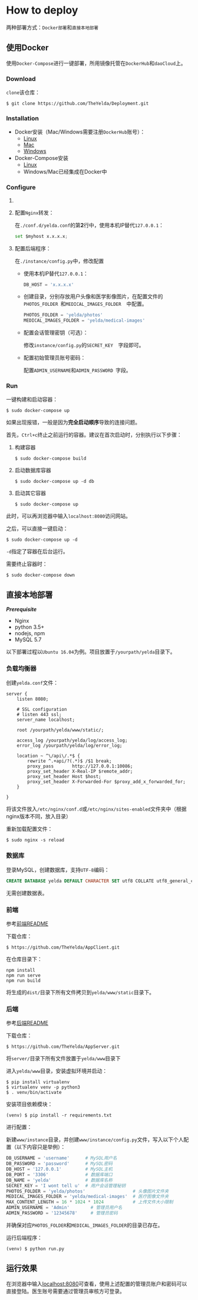 # How to deploy
两种部署方式：`Docker部署`和`直接本地部署`

## 使用Docker

使用`Docker-Compose`进行一键部署，所用镜像托管在`DockerHub`和`daoCloud`上。

### Download

`clone`该仓库：

```shell
$ git clone https://github.com/TheYelda/Deployment.git
```

### Installation

- Docker安装（Mac/Windows需要注册`DockerHub`账号）：
  - [Linux](https://docs.docker.com/install/linux/docker-ce/ubuntu/)
  - [Mac](https://store.docker.com/editions/community/docker-ce-desktop-mac)
  - [Windows](https://store.docker.com/editions/community/docker-ce-desktop-windows)
- Docker-Compose安装
  - [Linux](https://docs.docker.com/compose/install/)
  - Windows/Mac已经集成在Docker中

### Configure

1. 

2. 配置`Nginx`转发：

   在`./conf.d/yelda.conf`的第**2**行中，使用本机IP替代`127.0.0.1`：

   ```python
   set $myhost x.x.x.x;
   ```

3. 配置后端程序：

   在`./instance/config.py`中，修改配置

   - 使用本机IP替代`127.0.0.1`：

     ```python
     DB_HOST = 'x.x.x.x'
     ```

   - 创建目录，分别存放用户头像和医学影像图片，在配置文件的`PHOTOS_FOLDER `和`MEDICAL_IMAGES_FOLDER  `中配置。

     ```python
     PHOTOS_FOLDER = 'yelda/photos'
     MEDICAL_IMAGES_FOLDER = 'yelda/medical-images'
     ```

   - 配置会话管理密钥（可选）：

     修改`instance/config.py`的`SECRET_KEY  `字段即可。

   - 配置初始管理员账号密码：

     配置`ADMIN_USERNAME`和`ADMIN_PASSWORD `字段。

### Run

一键构建和启动容器：

```shell
$ sudo docker-compose up
```

如果出现报错，一般是因为**完全启动顺序**导致的连接问题。

首先，`Ctrl+c`终止之前运行的容器。建议在首次启动时，分别执行以下步骤：

1. 构建容器

   ```shell
   $ sudo docker-compose build
   ```

2. 启动数据库容器

   ```shell
   $ sudo docker-compose up -d db
   ```

3. 启动其它容器

   ```shell
   $ sudo docker-compose up
   ```

此时，可以再浏览器中输入`localhost:8080`访问网站。

之后，可以直接一键启动：

```shell
$ sudo docker-compose up -d
```

`-d`指定了容器在后台运行。

需要终止容器时：

```shell
$ sudo docker-compose down
```



## 直接本地部署

***Prerequisite***

- Nginx
- python 3.5+
- nodejs, npm
- MySQL 5.7

以下部署过程以`Ubuntu 16.04`为例。项目放置于`/yourpath/yelda`目录下。

### 负载均衡器

创建`yelda.conf`文件：

```nginx
server {
	listen 8080;

	# SSL configuration     
    # listen 443 ssl;
    server_name localhost;

	root /yourpath/yelda/www/static/;

    access_log /yourpath/yelda/log/access_log;
    error_log /yourpath/yelda/log/error_log;

    location ~ ^\/api\/.*$ {
        rewrite ^.+api/?(.*)$ /$1 break;
        proxy_pass       http://127.0.0.1:10086;
        proxy_set_header X-Real-IP $remote_addr;
        proxy_set_header Host $host;
        proxy_set_header X-Forwarded-For $proxy_add_x_forwarded_for;
    }
    
}
```

将该文件放入`/etc/nginx/conf.d`或`/etc/nginx/sites-enabled`文件夹中（根据nginx版本不同，放入目录）

重新加载配置文件：

```shell
$ sudo nginx -s reload
```

### 数据库

登录MySQL，创建数据库，支持`UTF-8`编码：

```sql
CREATE DATABASE yelda DEFAULT CHARACTER SET utf8 COLLATE utf8_general_ci;
```

无需创建数据表。

### 前端

参考[前端README](https://github.com/TheYelda/AppClient/blob/master/README.md)

下载仓库：

```shell
$ https://github.com/TheYelda/AppClient.git
```

在仓库目录下：

```shell
npm install
npm run serve
npm run build
```

将生成的`dist/`目录下所有文件拷贝到`yelda/www/static`目录下。

### 后端

参考[后端README](https://github.com/TheYelda/AppServer/blob/master/README.md)

下载仓库：

```shell
$ https://github.com/TheYelda/AppServer.git
```

将`server/`目录下所有文件放置于`yelda/www`目录下

进入`yelda/www`目录，安装虚拟环境并启动：

```shell
$ pip install virtualenv
$ virtualenv venv -p python3
$ . venv/bin/activate
```

安装项目依赖模块：

```shell
(venv) $ pip install -r requirements.txt
```

进行配置：

新建`www/instance`目录，并创建`www/instance/config.py`文件，写入以下个人配置（以下内容只是举例）：

```python
DB_USERNAME = 'username'      # MySQL用户名
DB_PASSWORD = 'password'      # MySQL密码
DB_HOST = '127.0.0.1'         # MySQL主机
DB_PORT = '3306'              # 数据库端口
DB_NAME = 'yelda'             # 数据库名称
SECRET_KEY = 'I wont tell u'  # 用户会话管理秘钥
PHOTOS_FOLDER = 'yelda/photos'                  # 头像图片文件夹
MEDICAL_IMAGES_FOLDER = 'yelda/medical-images'  # 医疗图像文件夹
MAX_CONTENT_LENGTH = 16 * 1024 * 1024           # 上传文件大小限制
ADMIN_USERNAME = 'Admin'        # 管理员用户名
ADMIN_PASSWORD = '12345678'     # 管理员密码
```

并确保对应`PHOTOS_FOLDER`和`MEDICAL_IMAGES_FOLDER`的目录已存在。

运行后端程序：

```shell
(venv) $ python run.py
```



## 运行效果

在浏览器中输入[localhost:8080](localhost:8080)可查看，使用上述配置的管理员账户和密码可以直接登陆。医生账号需要通过管理员审核方可登录。